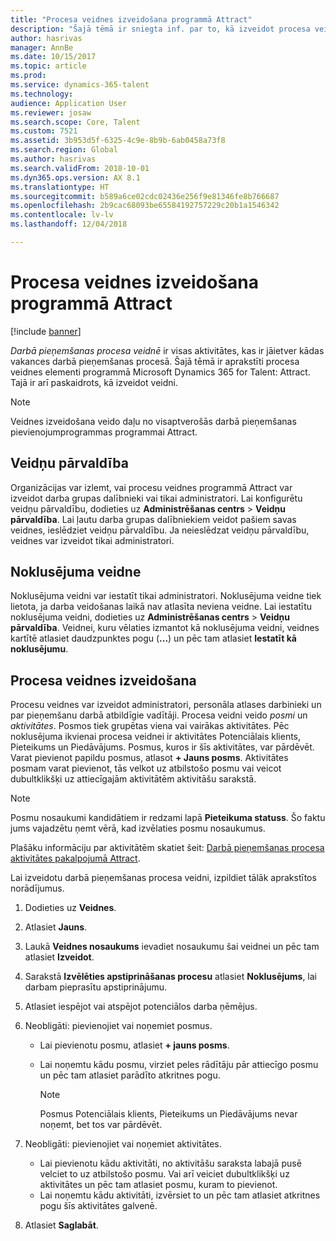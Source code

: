 ```yaml
---
title: "Procesa veidnes izveidošana programmā Attract"
description: "Šajā tēmā ir sniegta inf. par to, kā izveidot procesa veidni programmā Attract."
author: hasrivas
manager: AnnBe
ms.date: 10/15/2017
ms.topic: article
ms.prod: 
ms.service: dynamics-365-talent
ms.technology: 
audience: Application User
ms.reviewer: josaw
ms.search.scope: Core, Talent
ms.custom: 7521
ms.assetid: 3b953d5f-6325-4c9e-8b9b-6ab0458a73f8
ms.search.region: Global
ms.author: hasrivas
ms.search.validFrom: 2018-10-01
ms.dyn365.ops.version: AX 8.1
ms.translationtype: HT
ms.sourcegitcommit: b589a6ce02cdc02436e256f9e81346fe8b766687
ms.openlocfilehash: 2b9cac68093be65584192757229c20b1a1546342
ms.contentlocale: lv-lv
ms.lasthandoff: 12/04/2018

---
```


# <a name="create-a-process-template-in-attract"></a>Procesa veidnes izveidošana programmā Attract

[!include [banner](includes/banner.md)]

*Darbā pieņemšanas procesa veidnē* ir visas aktivitātes, kas ir jāietver kādas vakances darbā pieņemšanas procesā. Šajā tēmā ir aprakstīti procesa veidnes elementi programmā Microsoft Dynamics 365 for Talent: Attract. Tajā ir arī paskaidrots, kā izveidot veidni.

> [!NOTE]
> Veidnes izveidošana veido daļu no visaptverošās darbā pieņemšanas pievienojumprogrammas programmai Attract.

## <a name="template-management"></a>Veidņu pārvaldība

Organizācijas var izlemt, vai procesu veidnes programmā Attract var izveidot darba grupas dalībnieki vai tikai administratori. Lai konfigurētu veidņu pārvaldību, dodieties uz **Administrēšanas centrs** \> **Veidņu pārvaldība**. Lai ļautu darba grupas dalībniekiem veidot pašiem savas veidnes, ieslēdziet veidņu pārvaldību. Ja neieslēdzat veidņu pārvaldību, veidnes var izveidot tikai administratori.

## <a name="default-template"></a>Noklusējuma veidne

Noklusējuma veidni var iestatīt tikai administratori. Noklusējuma veidne tiek lietota, ja darba veidošanas laikā nav atlasīta neviena veidne. Lai iestatītu noklusējuma veidni, dodieties uz **Administrēšanas centrs** \> **Veidņu pārvaldība**. Veidnei, kuru vēlaties izmantot kā noklusējuma veidni, veidnes kartītē atlasiet daudzpunktes pogu (**...**) un pēc tam atlasiet **Iestatīt kā noklusējumu**.

## <a name="create-a-process-template"></a>Procesa veidnes izveidošana

Procesu veidnes var izveidot administratori, personāla atlases darbinieki un par pieņemšanu darbā atbildīgie vadītāji. Procesa veidni veido *posmi* un *aktivitātes*. Posmos tiek grupētas viena vai vairākas aktivitātes. Pēc noklusējuma ikvienai procesa veidnei ir aktivitātes Potenciālais klients, Pieteikums un Piedāvājums. Posmus, kuros ir šīs aktivitātes, var pārdēvēt. Varat pievienot papildu posmus, atlasot **+ Jauns posms**. Aktivitātes posmam varat pievienot, tās velkot uz atbilstošo posmu vai veicot dubultklikšķi uz attiecīgajām aktivitātēm aktivitāšu sarakstā.

> [!NOTE]
> Posmu nosaukumi kandidātiem ir redzami lapā **Pieteikuma statuss**. Šo faktu jums vajadzētu ņemt vērā, kad izvēlaties posmu nosaukumus.

Plašāku informāciju par aktivitātēm skatiet šeit: [Darbā pieņemšanas procesa aktivitātes pakalpojumā Attract](./activities-attract.md).

Lai izveidotu darbā pieņemšanas procesa veidni, izpildiet tālāk aprakstītos norādījumus.

1. Dodieties uz **Veidnes**.
2. Atlasiet **Jauns**.
3. Laukā **Veidnes nosaukums** ievadiet nosaukumu šai veidnei un pēc tam atlasiet **Izveidot**.
4. Sarakstā **Izvēlēties apstiprināšanas procesu** atlasiet **Noklusējums**, lai darbam pieprasītu apstiprinājumu.
5. Atlasiet iespējot vai atspējot potenciālos darba ņēmējus.
6. Neobligāti: pievienojiet vai noņemiet posmus.

    - Lai pievienotu posmu, atlasiet **+ jauns posms**.
    - Lai noņemtu kādu posmu, virziet peles rādītāju pār attiecīgo posmu un pēc tam atlasiet parādīto atkritnes pogu.

        > [!NOTE]
        > Posmus Potenciālais klients, Pieteikums un Piedāvājums nevar noņemt, bet tos var pārdēvēt.

7. Neobligāti: pievienojiet vai noņemiet aktivitātes.

    - Lai pievienotu kādu aktivitāti, no aktivitāšu saraksta labajā pusē velciet to uz atbilstošo posmu. Vai arī veiciet dubultklikšķi uz aktivitātes un pēc tam atlasiet posmu, kuram to pievienot.
    - Lai noņemtu kādu aktivitāti, izvērsiet to un pēc tam atlasiet atkritnes pogu šīs aktivitātes galvenē.

8. Atlasiet **Saglabāt**.

